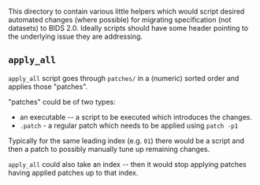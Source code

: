 This directory to contain various little helpers which would script desired
automated changes (where possible) for migrating specification (not datasets)
to BIDS 2.0.  Ideally scripts should have some header pointing to the
underlying issue they are addressing.

## `apply_all`

`apply_all` script goes through `patches/` in a (numeric) sorted order
and applies those "patches".

"patches" could be of two types:

- an executable -- a script to be executed which introduces the changes.
- `.patch` - a regular patch which needs to be applied using `patch -p1`

Typically for the same leading index (e.g. `01`) there would be a script and
then a patch to possibly manually tune up remaining changes.

`apply_all` could also take an index -- then it would stop applying patches
having applied patches up to that index.

